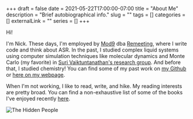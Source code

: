 +++ 
draft = false
date = 2021-05-22T17:00:00-07:00
title = "About Me"
description = "Brief autobiographical info."
slug = "" 
tags = []
categories = []
externalLink = ""
series = []
+++

Hi!

I'm Nick.
These days, I'm employed by
[Mod9](https://mod9.com/)
dba
[Remeeting](https://www.remeeting.com),
where I write code and think about ASR.
In the past, I studied complex liquid systems using
computer simulation techniques like molecular dynamics
and Monte Carlo (my favorite)
in
[Suri Vaiktuntanathan's research group](http://vaikuntanathan-group.uchicago.edu/).
And before that, I studied chemistry!
You can find some of my past work on
[my Github](https://www.github.com/nludwig)
or [here on my webpage](/posts/papers).

When I'm not working, I like to read, write, and hike.
My reading interests are pretty broad.
You can find a non-exhaustive list of some of
the books I've enjoyed recently [here](/posts/books).

![The Hidden People](/img/the-hidden-people.jpg)
